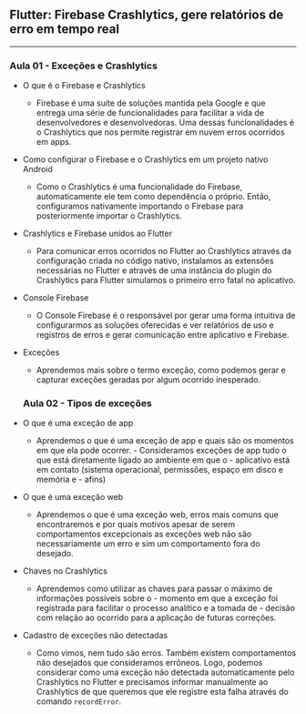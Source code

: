 ## Flutter: Firebase Crashlytics, gere relatórios de erro em tempo real

---

### Aula 01 - Exceções e Crashlytics

- O que é o Firebase e Crashlytics
  - Firebase é uma suíte de soluções mantida pela Google e que entrega uma série de funcionalidades para facilitar a vida de desenvolvedores e desenvolvedoras. Uma dessas funcionalidades é o Crashlytics que nos permite registrar em nuvem erros ocorridos em apps.
- Como configurar o Firebase e o Crashlytics em um projeto nativo Android
  - Como o Crashlytics é uma funcionalidade do Firebase, automaticamente ele tem como dependência o próprio. Então, configuramos nativamente importando o Firebase para posteriormente importar o Crashlytics.
- Crashlytics e Firebase unidos ao Flutter
  - Para comunicar erros ocorridos no Flutter ao Crashlytics através da configuração criada no código nativo, instalamos as extensões necessárias no Flutter e através de uma instância do plugin do Crashlytics para Flutter simulamos o primeiro erro fatal no aplicativo.
- Console Firebase
  - O Console Firebase é o responsável por gerar uma forma intuitiva de configurarmos as soluções oferecidas e ver relatórios de uso e registros de erros e gerar comunicação entre aplicativo e Firebase.
- Exceções
  - Aprendemos mais sobre o termo exceção, como podemos gerar e capturar exceções geradas por algum ocorrido inesperado.

  ### Aula 02 - Tipos de exceções

- O que é uma exceção de app
  - Aprendemos o que é uma exceção de app e quais são os momentos em que ela pode ocorrer. - Consideramos exceções de app tudo o que está diretamente ligado ao ambiente em que o - aplicativo está em contato (sistema operacional, permissões, espaço em disco e memória e - afins)
- O que é uma exceção web
  - Aprendemos o que é uma exceção web, erros mais comuns que encontraremos e por quais motivos apesar de serem comportamentos excepcionais as exceções web não são necessariamente um erro e sim um comportamento fora do desejado.
- Chaves no Crashlytics
  - Aprendemos como utilizar as chaves para passar o máximo de informações possíveis sobre o - momento em que a exceção foi registrada para facilitar o processo analítico e a tomada de - decisão com relação ao ocorrido para a aplicação de futuras correções.
- Cadastro de exceções não detectadas
  - Como vimos, nem tudo são erros. Também existem comportamentos não desejados que consideramos errôneos. Logo, podemos considerar como uma exceção não detectada automaticamente pelo Crashlytics no Flutter e precisamos informar manualmente ao Crashlytics de que queremos que ele registre esta falha através do comando `recordError`.